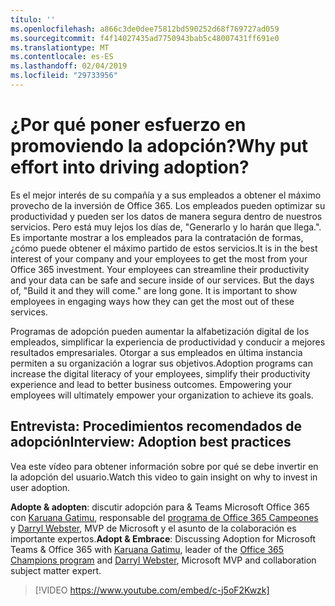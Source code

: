 ```yaml
---
título: ''
ms.openlocfilehash: a866c3de0dee75812bd590252d68f769727ad059
ms.sourcegitcommit: f4f14027435ad7750943bab5c48007431ff691e0
ms.translationtype: MT
ms.contentlocale: es-ES
ms.lasthandoff: 02/04/2019
ms.locfileid: "29733956"
---
```

# <a name="why-put-effort-into-driving-adoption"></a><span data-ttu-id="7b168-103">¿Por qué poner esfuerzo en promoviendo la adopción?</span><span class="sxs-lookup"><span data-stu-id="7b168-103">Why put effort into driving adoption?</span></span>  

<span data-ttu-id="7b168-p102">Es el mejor interés de su compañía y a sus empleados a obtener el máximo provecho de la inversión de Office 365.  Los empleados pueden optimizar su productividad y pueden ser los datos de manera segura dentro de nuestros servicios.  Pero está muy lejos los días de, "Generarlo y lo harán que llega.".  Es importante mostrar a los empleados para la contratación de formas, ¿cómo puede obtener el máximo partido de estos servicios.</span><span class="sxs-lookup"><span data-stu-id="7b168-p102">It is in the best interest of your company and your employees to get the most from your Office 365 investment.  Your employees can streamline their productivity and your data can be safe and secure inside of our services.  But the days of, "Build it and they will come." are long gone.  It is important to show employees in engaging ways how they can get the most out of these services.</span></span>

<span data-ttu-id="7b168-p103">Programas de adopción pueden aumentar la alfabetización digital de los empleados, simplificar la experiencia de productividad y conducir a mejores resultados empresariales. Otorgar a sus empleados en última instancia permiten a su organización a lograr sus objetivos.</span><span class="sxs-lookup"><span data-stu-id="7b168-p103">Adoption programs can increase the digital literacy of your employees, simplify their productivity experience and lead to better business outcomes. Empowering your employees will ultimately empower your organization to achieve its goals.</span></span> 

## <a name="interview-adoption-best-practices"></a><span data-ttu-id="7b168-111">Entrevista: Procedimientos recomendados de adopción</span><span class="sxs-lookup"><span data-stu-id="7b168-111">Interview: Adoption best practices</span></span>

<span data-ttu-id="7b168-112">Vea este vídeo para obtener información sobre por qué se debe invertir en la adopción del usuario.</span><span class="sxs-lookup"><span data-stu-id="7b168-112">Watch this video to gain insight on why to invest in user adoption.</span></span>  

<span data-ttu-id="7b168-113">**Adopte & adopten**: discutir adopción para & Teams Microsoft Office 365 con [Karuana Gatimu](https://linkedin.com/in/karuanagatimu), responsable del [programa de Office 365 Campeones](https://aka.ms/O365Champions) y [Darryl Webster](https://webster.net.nz/), MVP de Microsoft y el asunto de la colaboración es importante expertos.</span><span class="sxs-lookup"><span data-stu-id="7b168-113">**Adopt & Embrace**: Discussing Adoption for Microsoft Teams & Office 365 with [Karuana Gatimu](https://linkedin.com/in/karuanagatimu), leader of the [Office 365 Champions program](https://aka.ms/O365Champions) and [Darryl Webster](https://webster.net.nz/), Microsoft MVP and collaboration subject matter expert.</span></span> 

> [!VIDEO https://www.youtube.com/embed/c-j5oF2Kwzk]

